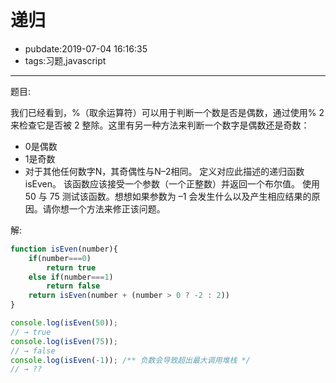 # 递归

- pubdate:2019-07-04 16:16:35
- tags:习题,javascript

---

题目:

我们已经看到，%（取余运算符）可以用于判断一个数是否是偶数，通过使用% 2来检查它是否被 2 整除。这里有另一种方法来判断一个数字是偶数还是奇数：

- 0是偶数
- 1是奇数
- 对于其他任何数字N，其奇偶性与N–2相同。
  定义对应此描述的递归函数isEven。 该函数应该接受一个参数（一个正整数）并返回一个布尔值。
  使用 50 与 75 测试该函数。想想如果参数为 –1 会发生什么以及产生相应结果的原因。请你想一个方法来修正该问题。

解:

````javascript
function isEven(number){
    if(number===0)
        return true
    else if(number===1)
        return false
    return isEven(number + (number > 0 ? -2 : 2))
}

console.log(isEven(50));
// → true
console.log(isEven(75));
// → false
console.log(isEven(-1)); /** 负数会导致超出最大调用堆栈 */
// → ??
````
